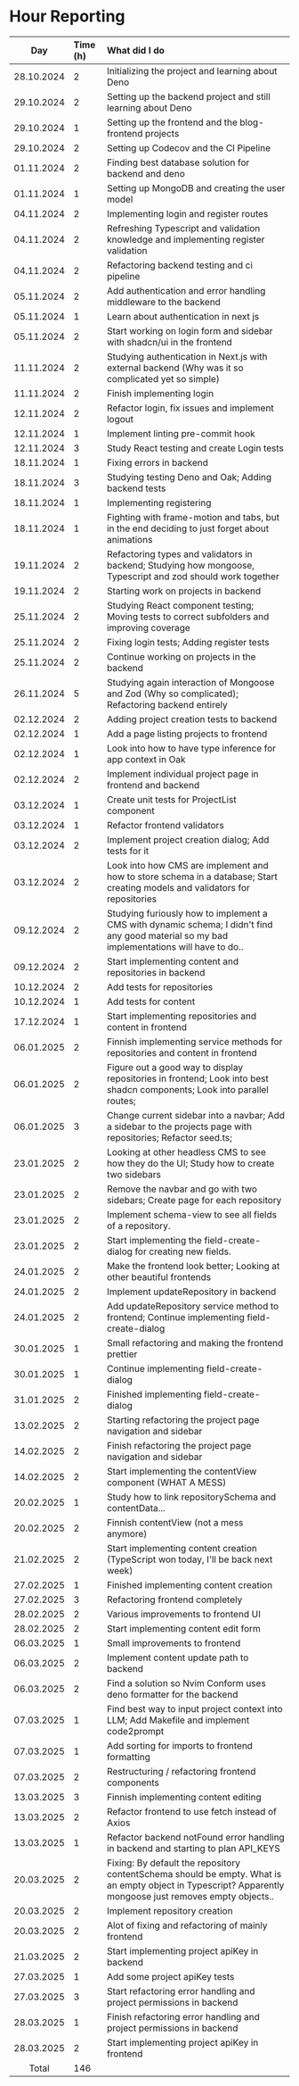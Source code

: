# Hour Reporting

|    Day     | Time (h) | What did I do                                                                                                                                            |
| :--------: | :------- | :------------------------------------------------------------------------------------------------------------------------------------------------------- |
| 28.10.2024 | 2        | Initializing the project and learning about Deno                                                                                                         |
| 29.10.2024 | 2        | Setting up the backend project and still learning about Deno                                                                                             |
| 29.10.2024 | 1        | Setting up the frontend and the blog-frontend projects                                                                                                   |
| 29.10.2024 | 2        | Setting up Codecov and the CI Pipeline                                                                                                                   |
| 01.11.2024 | 2        | Finding best database solution for backend and deno                                                                                                      |
| 01.11.2024 | 1        | Setting up MongoDB and creating the user model                                                                                                           |
| 04.11.2024 | 2        | Implementing login and register routes                                                                                                                   |
| 04.11.2024 | 2        | Refreshing Typescript and validation knowledge and implementing register validation                                                                      |
| 04.11.2024 | 2        | Refactoring backend testing and ci pipeline                                                                                                              |
| 05.11.2024 | 2        | Add authentication and error handling middleware to the backend                                                                                          |
| 05.11.2024 | 1        | Learn about authentication in next js                                                                                                                    |
| 05.11.2024 | 2        | Start working on login form and sidebar with shadcn/ui in the frontend                                                                                   |
| 11.11.2024 | 2        | Studying authentication in Next.js with external backend (Why was it so complicated yet so simple)                                                       |
| 11.11.2024 | 2        | Finish implementing login                                                                                                                                |
| 12.11.2024 | 2        | Refactor login, fix issues and implement logout                                                                                                          |
| 12.11.2024 | 1        | Implement linting pre-commit hook                                                                                                                        |
| 12.11.2024 | 3        | Study React testing and create Login tests                                                                                                               |
| 18.11.2024 | 1        | Fixing errors in backend                                                                                                                                 |
| 18.11.2024 | 3        | Studying testing Deno and Oak; Adding backend tests                                                                                                      |
| 18.11.2024 | 1        | Implementing registering                                                                                                                                 |
| 18.11.2024 | 1        | Fighting with frame-motion and tabs, but in the end deciding to just forget about animations                                                             |
| 19.11.2024 | 2        | Refactoring types and validators in backend; Studying how mongoose, Typescript and zod should work together                                              |
| 19.11.2024 | 2        | Starting work on projects in backend                                                                                                                     |
| 25.11.2024 | 2        | Studying React component testing; Moving tests to correct subfolders and improving coverage                                                              |
| 25.11.2024 | 2        | Fixing login tests; Adding register tests                                                                                                                |
| 25.11.2024 | 2        | Continue working on projects in the backend                                                                                                              |
| 26.11.2024 | 5        | Studying again interaction of Mongoose and Zod (Why so complicated); Refactoring backend entirely                                                        |
| 02.12.2024 | 2        | Adding project creation tests to backend                                                                                                                 |
| 02.12.2024 | 1        | Add a page listing projects to frontend                                                                                                                  |
| 02.12.2024 | 1        | Look into how to have type inference for app context in Oak                                                                                              |
| 02.12.2024 | 2        | Implement individual project page in frontend and backend                                                                                                |
| 03.12.2024 | 1        | Create unit tests for ProjectList component                                                                                                              |
| 03.12.2024 | 1        | Refactor frontend validators                                                                                                                             |
| 03.12.2024 | 2        | Implement project creation dialog; Add tests for it                                                                                                      |
| 03.12.2024 | 2        | Look into how CMS are implement and how to store schema in a database; Start creating models and validators for repositories                             |
| 09.12.2024 | 2        | Studying furiously how to implement a CMS with dynamic schema; I didn't find any good material so my bad implementations will have to do..               |
| 09.12.2024 | 2        | Start implementing content and repositories in backend                                                                                                   |
| 10.12.2024 | 2        | Add tests for repositories                                                                                                                               |
| 10.12.2024 | 1        | Add tests for content                                                                                                                                    |
| 17.12.2024 | 1        | Start implementing repositories and content in frontend                                                                                                  |
| 06.01.2025 | 2        | Finnish implementing service methods for repositories and content in frontend                                                                            |
| 06.01.2025 | 2        | Figure out a good way to display repositories in frontend; Look into best shadcn components; Look into parallel routes;                                  |
| 06.01.2025 | 3        | Change current sidebar into a navbar; Add a sidebar to the projects page with repositories; Refactor seed.ts;                                            |
| 23.01.2025 | 2        | Looking at other headless CMS to see how they do the UI; Study how to create two sidebars                                                                |
| 23.01.2025 | 2        | Remove the navbar and go with two sidebars; Create page for each repository                                                                              |
| 23.01.2025 | 2        | Implement schema-view to see all fields of a repository.                                                                                                 |
| 23.01.2025 | 2        | Start implementing the field-create-dialog for creating new fields.                                                                                      |
| 24.01.2025 | 2        | Make the frontend look better; Looking at other beautiful frontends                                                                                      |
| 24.01.2025 | 2        | Implement updateRepository in backend                                                                                                                    |
| 24.01.2025 | 2        | Add updateRepository service method to frontend; Continue implementing field-create-dialog                                                               |
| 30.01.2025 | 1        | Small refactoring and making the frontend prettier                                                                                                       |
| 30.01.2025 | 1        | Continue implementing field-create-dialog                                                                                                                |
| 31.01.2025 | 2        | Finished implementing field-create-dialog                                                                                                                |
| 13.02.2025 | 2        | Starting refactoring the project page navigation and sidebar                                                                                             |
| 14.02.2025 | 2        | Finish refactoring the project page navigation and sidebar                                                                                               |
| 14.02.2025 | 2        | Start implementing the contentView component (WHAT A MESS)                                                                                               |
| 20.02.2025 | 1        | Study how to link repositorySchema and contentData...                                                                                                    |
| 20.02.2025 | 2        | Finnish contentView (not a mess anymore)                                                                                                                 |
| 21.02.2025 | 2        | Start implementing content creation (TypeScript won today, I'll be back next week)                                                                       |
| 27.02.2025 | 1        | Finished implementing content creation                                                                                                                   |
| 27.02.2025 | 3        | Refactoring frontend completely                                                                                                                          |
| 28.02.2025 | 2        | Various improvements to frontend UI                                                                                                                      |
| 28.02.2025 | 2        | Start implementing content edit form                                                                                                                     |
| 06.03.2025 | 1        | Small improvements to frontend                                                                                                                           |
| 06.03.2025 | 2        | Implement content update path to backend                                                                                                                 |
| 06.03.2025 | 2        | Find a solution so Nvim Conform uses deno formatter for the backend                                                                                      |
| 07.03.2025 | 1        | Find best way to input project context into LLM; Add Makefile and implement code2prompt                                                                  |
| 07.03.2025 | 1        | Add sorting for imports to frontend formatting                                                                                                           |
| 07.03.2025 | 2        | Restructuring / refactoring frontend components                                                                                                          |
| 13.03.2025 | 3        | Finnish implementing content editing                                                                                                                     |
| 13.03.2025 | 2        | Refactor frontend to use fetch instead of Axios                                                                                                          |
| 13.03.2025 | 1        | Refactor backend notFound error handling in backend and starting to plan API_KEYS                                                                        |
| 20.03.2025 | 2        | Fixing: By default the repository contentSchema should be empty. What is an empty object in Typescript? Apparently mongoose just removes empty objects.. |
| 20.03.2025 | 2        | Implement repository creation                                                                                                                            |
| 20.03.2025 | 2        | Alot of fixing and refactoring of mainly frontend                                                                                                        |
| 21.03.2025 | 2        | Start implementing project apiKey in backend                                                                                                             |
| 27.03.2025 | 1        | Add some project apiKey tests                                                                                                                            |
| 27.03.2025 | 3        | Start refactoring error handling and project permissions in backend                                                                                      |
| 28.03.2025 | 1        | Finish refactoring error handling and project permissions in backend                                                                                     |
| 28.03.2025 | 2        | Start implementing project apiKey in frontend                                                                                                            |
|   Total    | 146      |                                                                                                                                                          |
